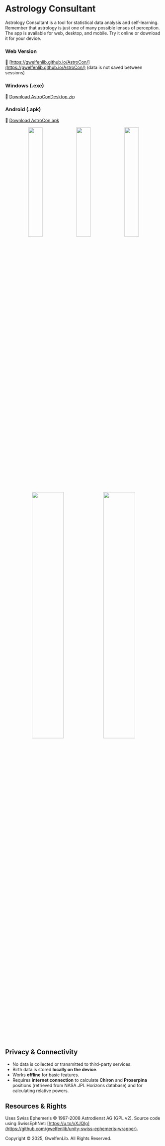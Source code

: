 # Astrology Consultant

Astrology Consultant is a tool for statistical data analysis and self-learning. Remember that astrology is just one of many possible lenses of perception. The app is available for web, desktop, and mobile. Try it online or download it for your device.

### Web Version

🔗 [https://gwelfenlib.github.io/AstroCon/](https://gwelfenlib.github.io/AstroCon/) (data is not saved between sessions)

### Windows (.exe)

🔗 [Download AstroConDesktop.zip](https://github.com/gwelfenlib/Astrology-Consultant-app/raw/refs/heads/main/Desktop/AstroConDesktop.zip)

### Android (.apk)

🔗 [Download AstroCon.apk](https://github.com/gwelfenlib/Astrology-Consultant-app/raw/refs/heads/main/Mobile/AstroCon.apk)

<div align="center"> <img src="https://github.com/user-attachments/assets/cabb3bb0-aa9a-4626-9734-f3678d2ae7a1" width="30%" /> <img src="https://github.com/user-attachments/assets/8972b335-2e10-4542-842d-326c583667a7" width="30%" /> <img src="https://github.com/user-attachments/assets/b4c177ec-e214-4bd2-ba05-5530a98fd0d6" width="30%" /> </div>

<div align="center"> <img src="https://github.com/user-attachments/assets/de3ba575-14c7-4cb1-8b96-717e81eeb27c" width="45%" /> <img src="https://github.com/user-attachments/assets/33db89d5-8ca6-43f6-b7be-638db19ed559" width="45%" /> </div>

## Privacy & Connectivity

* No data is collected or transmitted to third-party services.
* Birth data is stored **locally on the device**.
* Works **offline** for basic features.
* Requires **internet connection** to calculate **Chiron** and **Proserpina** positions (retrieved from NASA JPL Horizons database) and for calculating relative powers.

## Resources & Rights

Uses Swiss Ephemeris © 1997-2008 Astrodienst AG (GPL v2). Source code using SwissEphNet: [https://u.to/xXJQIg](https://github.com/gwelfenlib/unity-swiss-ephemeris-wrapper).

Copyright © 2025, GwelfenLib. All Rights Reserved.

